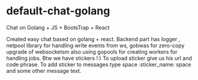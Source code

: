 # default-chat-golang
Chat on Golang + JS + BootsTrap + React

Created easy chat based on golang + react.
Backend part has logger , netpool library for handling write events from ws, gobwas for zero-copy upgrade of websocketsm also using gopools 
for creating workers for handling jobs.
Btw we have stickers !:) 
To upload sticker give us his url and code phrase. 
To add sticker to messages type space :sticker_name: space and some other message text.


